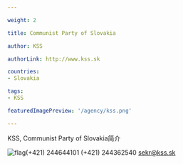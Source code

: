 ```yaml
---

weight: 2

title: Communist Party of Slovakia

author: KSS

authorLink: http://www.kss.sk 

countries: 
- Slovakia

tags: 
- KSS

featuredImagePreview: '/agency/kss.png'

---
```


KSS, Communist Party of Slovakia简介 

<!--more-->

![flag](/agency/kss.png)(+421) 244644101 (+421) 244362540 sekr@kss.sk
